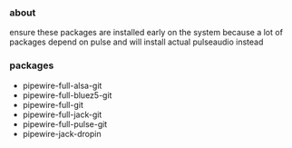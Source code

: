 ### about

ensure these packages are installed early on the system because a lot of packages depend on pulse and will install actual pulseaudio instead

### packages

- pipewire-full-alsa-git
- pipewire-full-bluez5-git
- pipewire-full-git
- pipewire-full-jack-git
- pipewire-full-pulse-git
- pipewire-jack-dropin
